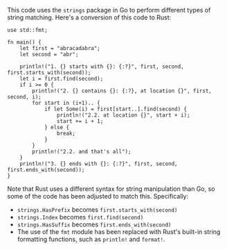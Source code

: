 This code uses the `strings` package in Go to perform different types of string matching. Here's a conversion of this code to Rust:
```
use std::fmt;

fn main() {
    let first = "abracadabra";
    let second = "abr";

    println!("1. {} starts with {}: {:?}", first, second, first.starts_with(second));
    let i = first.find(second);
    if i >= 0 {
        println!("2. {} contains {}: {:?}, at location {}", first, second, i);
        for start in (i+1).. {
            if let Some(i) = first[start..].find(second) {
                println!("2.2. at location {}", start + i);
                start += i + 1;
            } else {
                break;
            }
        }
        println!("2.2. and that's all");
    }
    println!("3. {} ends with {}: {:?}", first, second, first.ends_with(second));
}
```
Note that Rust uses a different syntax for string manipulation than Go, so some of the code has been adjusted to match this. Specifically:

* `strings.HasPrefix` becomes `first.starts_with(second)`
* `strings.Index` becomes `first.find(second)`
* `strings.HasSuffix` becomes `first.ends_with(second)`
* The use of the `fmt` module has been replaced with Rust's built-in string formatting functions, such as `println!` and `format!`.

